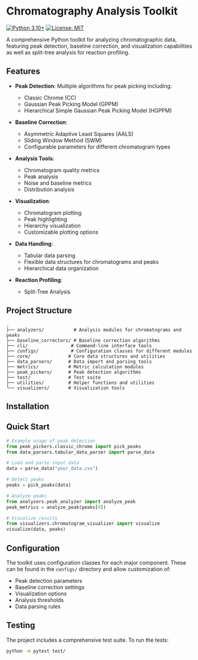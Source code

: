 # Chromatography Analysis Toolkit

[![Python 3.10+](https://img.shields.io/badge/python-3.10+-blue.svg)](https://www.python.org/downloads/)
[![License: MIT](https://img.shields.io/badge/License-MIT-yellow.svg)](https://opensource.org/licenses/MIT)

A comprehensive Python toolkit for analyzing chromatographic data, featuring peak detection, baseline correction, and visualization capabilities as well as split-tree analysis for reaction profiling.

## Features

- **Peak Detection**: Multiple algorithms for peak picking including:
  - Classic Chrome (CC)
  - Gaussian Peak Picking Model (GPPM)
  - Hierarchical Simple Gaussian Peak Picking Model (HGPPM)

- **Baseline Correction**:
  - Asymmetric Adaptive Least Squares (AALS)
  - Sliding Window Method (SWM)
  - Configurable parameters for different chromatogram types

- **Analysis Tools**:
  - Chromatogram quality metrics
  - Peak analysis
  - Noise and baseline metrics
  - Distribution analysis

- **Visualization**:
  - Chromatogram plotting
  - Peak highlighting
  - Hierarchy visualization
  - Customizable plotting options

- **Data Handling**:
  - Tabular data parsing
  - Flexible data structures for chromatograms and peaks
  - Hierarchical data organization

- **Reaction Profiling**:
  - Split-Tree Analysis
 
## Project Structure

```
.
├── analyzers/           # Analysis modules for chromatograms and peaks
├── baseline_correctors/ # Baseline correction algorithms
├── cli/                # Command-line interface tools
├── configs/            # Configuration classes for different modules
├── core/              # Core data structures and utilities
├── data_parsers/      # Data import and parsing tools
├── metrics/           # Metric calculation modules
├── peak_pickers/      # Peak detection algorithms
├── test/              # Test suite
├── utilities/         # Helper functions and utilities
└── visualizers/       # Visualization tools
```

## Installation

## Quick Start

```python
# Example usage of peak detection
from peak_pickers.classic_chrome import pick_peaks
from data_parsers.tabular_data_parser import parse_data

# Load and parse input data
data = parse_data("your_data.csv")

# Detect peaks
peaks = pick_peaks(data)

# Analyze peaks
from analyzers.peak_analyzer import analyze_peak
peak_metrics = analyze_peak(peaks[0])

# Visualize results
from visualizers.chromatogram_visualizer import visualize
visualize(data, peaks)
```

## Configuration

The toolkit uses configuration classes for each major component. These can be found in the `configs/` directory and allow customization of:

- Peak detection parameters
- Baseline correction settings
- Visualization options
- Analysis thresholds
- Data parsing rules

## Testing

The project includes a comprehensive test suite. To run the tests:

```bash
python -m pytest test/
```
